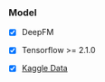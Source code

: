 ### Model
- [x] DeepFM
- [x] Tensorflow >= 2.1.0
- [x] [Kaggle Data](https://www.kaggle.com/c/porto-seguro-safe-driver-prediction/data
)


